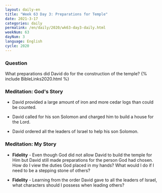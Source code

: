 ```yaml
---
layout: daily-en
title: "Week 63 Day 3: Preparations for Temple"
date: 2021-3-17 
categories: daily
permalink: /en/daily/2020/wk63-day3-daily.html
weekNum: 63
dayNum: 3
language: English
cycle: 2020
---
```


### Question     
What preparations did David do for the construction of the temple?
{% include BibleLinks2020.html %} 

### Meditation: God's Story   
+ David provided a large amount of iron and more cedar logs than could be counted. 

+ David called for his son Solomon and charged him to build a house for the Lord. 

+ David ordered all the leaders of Israel to help his son Solomon. 

### Meditation: My Story   
+ **Fidelity** - Even though God did not allow David to build the temple for Him but David still made preparations for the person God had chosen. How do I view the duties God placed in my hands? What would I do if I need to be a stepping stone of others? 

+ **Fidelity** - Learning from the order David gave to all the leaders of Israel, what characters should I possess when leading others? 